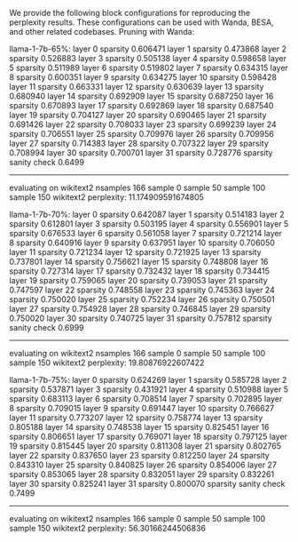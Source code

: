 We provide the following block configurations for reproducing the perplexity results. These configurations can be used with Wanda, BESA, and other related codebases.
Pruning with Wanda:

llama-1-7b-65%:
layer 0 sparsity 0.606471
layer 1 sparsity 0.473868
layer 2 sparsity 0.526883
layer 3 sparsity 0.505138
layer 4 sparsity 0.598658
layer 5 sparsity 0.511989
layer 6 sparsity 0.519802
layer 7 sparsity 0.634315
layer 8 sparsity 0.600351
layer 9 sparsity 0.634275
layer 10 sparsity 0.598428
layer 11 sparsity 0.663331
layer 12 sparsity 0.630639
layer 13 sparsity 0.680940
layer 14 sparsity 0.692909
layer 15 sparsity 0.687250
layer 16 sparsity 0.670893
layer 17 sparsity 0.692869
layer 18 sparsity 0.687540
layer 19 sparsity 0.704127
layer 20 sparsity 0.690465
layer 21 sparsity 0.691426
layer 22 sparsity 0.708033
layer 23 sparsity 0.699239
layer 24 sparsity 0.706551
layer 25 sparsity 0.709976
layer 26 sparsity 0.709956
layer 27 sparsity 0.714383
layer 28 sparsity 0.707322
layer 29 sparsity 0.708994
layer 30 sparsity 0.700701
layer 31 sparsity 0.728776
sparsity sanity check 0.6499
******************************
evaluating on wikitext2
nsamples 166
sample 0
sample 50
sample 100
sample 150
wikitext2 perplexity: 11.174909591674805

llama-1-7b-70%:
layer 0 sparsity 0.642087
layer 1 sparsity 0.514183
layer 2 sparsity 0.612801
layer 3 sparsity 0.503195
layer 4 sparsity 0.556901
layer 5 sparsity 0.676533
layer 6 sparsity 0.561058
layer 7 sparsity 0.721214
layer 8 sparsity 0.640916
layer 9 sparsity 0.637951
layer 10 sparsity 0.706050
layer 11 sparsity 0.721234
layer 12 sparsity 0.721925
layer 13 sparsity 0.737801
layer 14 sparsity 0.756621
layer 15 sparsity 0.748808
layer 16 sparsity 0.727314
layer 17 sparsity 0.732432
layer 18 sparsity 0.734415
layer 19 sparsity 0.759065
layer 20 sparsity 0.739053
layer 21 sparsity 0.747597
layer 22 sparsity 0.748558
layer 23 sparsity 0.745363
layer 24 sparsity 0.750020
layer 25 sparsity 0.752234
layer 26 sparsity 0.750501
layer 27 sparsity 0.754928
layer 28 sparsity 0.746845
layer 29 sparsity 0.750020
layer 30 sparsity 0.740725
layer 31 sparsity 0.757812
sparsity sanity check 0.6999
******************************
evaluating on wikitext2
nsamples 166
sample 0
sample 50
sample 100
sample 150
wikitext2 perplexity: 19.80876922607422


llama-1-7b-75%:
layer 0 sparsity 0.624269
layer 1 sparsity 0.585728
layer 2 sparsity 0.537871
layer 3 sparsity 0.431921
layer 4 sparsity 0.510988
layer 5 sparsity 0.683113
layer 6 sparsity 0.708514
layer 7 sparsity 0.702895
layer 8 sparsity 0.709015
layer 9 sparsity 0.691447
layer 10 sparsity 0.766627
layer 11 sparsity 0.773207
layer 12 sparsity 0.758774
layer 13 sparsity 0.805188
layer 14 sparsity 0.748538
layer 15 sparsity 0.825451
layer 16 sparsity 0.806651
layer 17 sparsity 0.769071
layer 18 sparsity 0.797125
layer 19 sparsity 0.815445
layer 20 sparsity 0.811308
layer 21 sparsity 0.802765
layer 22 sparsity 0.837650
layer 23 sparsity 0.812250
layer 24 sparsity 0.843310
layer 25 sparsity 0.840825
layer 26 sparsity 0.854006
layer 27 sparsity 0.853065
layer 28 sparsity 0.832051
layer 29 sparsity 0.832261
layer 30 sparsity 0.825241
layer 31 sparsity 0.800070
sparsity sanity check 0.7499
******************************
evaluating on wikitext2
nsamples 166
sample 0
sample 50
sample 100
sample 150
wikitext2 perplexity: 56.30166244506836




